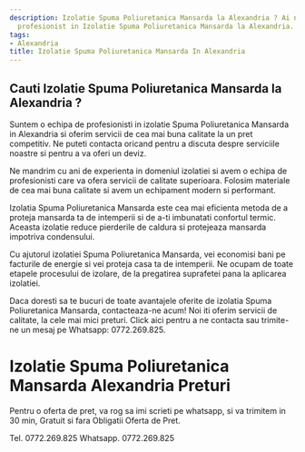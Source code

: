 ```yaml
---
description: Izolatie Spuma Poliuretanica Mansarda la Alexandria ? Ai nevoie de un
  profesionist in Izolatie Spuma Poliuretanica Mansarda la Alexandria. tel. 0772.269.825
tags:
- Alexandria
title: Izolatie Spuma Poliuretanica Mansarda In Alexandria
---
```



## Cauti Izolatie Spuma Poliuretanica Mansarda la Alexandria ?


Suntem o echipa de profesionisti in izolatie Spuma Poliuretanica Mansarda in Alexandria si oferim servicii de cea mai buna calitate la un pret competitiv. Ne puteti contacta oricand pentru a discuta despre serviciile noastre si pentru a va oferi un deviz. 

Ne mandrim cu ani de experienta in domeniul izolatiei si avem o echipa de profesionisti care va ofera servicii de calitate superioara. Folosim materiale de cea mai buna calitate si avem un echipament modern si performant. 

Izolatia Spuma Poliuretanica Mansarda este cea mai eficienta metoda de a proteja mansarda ta de intemperii si de a-ti imbunatati confortul termic. Aceasta izolatie reduce pierderile de caldura si protejeaza mansarda impotriva condensului.

Cu ajutorul izolatiei Spuma Poliuretanica Mansarda, vei economisi bani pe facturile de energie si vei proteja casa ta de intemperii. Ne ocupam de toate etapele procesului de izolare, de la pregatirea suprafetei pana la aplicarea izolatiei.

Daca doresti sa te bucuri de toate avantajele oferite de izolatia Spuma Poliuretanica Mansarda, contacteaza-ne acum! Noi iti oferim servicii de calitate, la cele mai mici preturi. Click aici pentru a ne contacta sau trimite-ne un mesaj pe Whatsapp: 0772.269.825.

# Izolatie Spuma Poliuretanica Mansarda Alexandria Preturi
Pentru o oferta de pret, va rog sa imi scrieti pe whatsapp, si va trimitem in 30 min, Gratuit si fara Obligatii Oferta de Pret.

Tel. 0772.269.825
Whatsapp. 0772.269.825